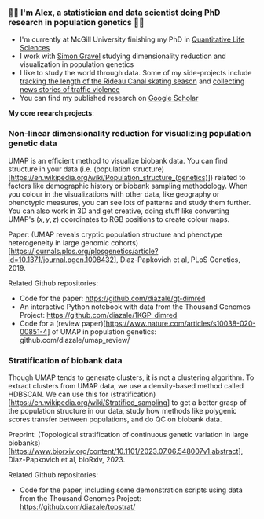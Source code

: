 ### 🧮🧬 I'm Alex, a statistician and data scientist doing PhD research in population genetics 🧬🧮

- I'm currently at McGill University finishing my PhD in [Quantitative Life Sciences](https://www.mcgill.ca/qls/)
- I work with [Simon Gravel](https://gravellab.github.io/) studying dimensionality reduction and visualization in population genetics
- I like to study the world through data. Some of my side-projects include [tracking the length of the Rideau Canal skating season](https://github.com/diazale/skateway) and [collecting news stories of traffic violence](https://github.com/diazale/death_by_car)
- You can find my published research on [Google Scholar](https://scholar.google.ca/citations?hl=en&user=CwGsVS0AAAAJ)

__My core reearch projects__:

### Non-linear dimensionality reduction for visualizing population genetic data

UMAP is an efficient method to visualize biobank data. You can find structure in your data (i.e. (population structure)[https://en.wikipedia.org/wiki/Population_structure_(genetics)]) related to factors like demographic history or biobank sampling methodology. When you colour in the visualizations with other data, like geography or phenotypic measures, you can see lots of patterns and study them further. You can also work in 3D and get creative, doing stuff like converting UMAP's $(x,y,z)$ coordinates to RGB positions to create colour maps.

Paper: (UMAP reveals cryptic population structure and phenotype heterogeneity in large genomic cohorts)[https://journals.plos.org/plosgenetics/article?id=10.1371/journal.pgen.1008432], Diaz-Papkovich et al, PLoS Genetics, 2019.

Related Github repositories:
* Code for the paper: https://github.com/diazale/gt-dimred
* An interactive Python notebook with data from the Thousand Genomes Project: https://github.com/diazale/1KGP_dimred
* Code for a (review paper)[https://www.nature.com/articles/s10038-020-00851-4] of UMAP in population genetics: github.com/diazale/umap_review/

### Stratification of biobank data

Though UMAP tends to generate clusters, it is not a clustering algorithm. To extract clusters from UMAP data, we use a density-based method called HDBSCAN. We can use this for (stratification)[https://en.wikipedia.org/wiki/Stratified_sampling] to get a better grasp of the population structure in our data, study how methods like polygenic scores transfer between populations, and do QC on biobank data.

Preprint: (Topological stratification of continuous genetic variation in large biobanks)[https://www.biorxiv.org/content/10.1101/2023.07.06.548007v1.abstract], Diaz-Papkovich et al, bioRxiv, 2023.

Related Github repositories:
* Code for the paper, including some demonstration scripts using data from the Thousand Genomes Project: https://github.com/diazale/topstrat/

<!--
**diazale/diazale** is a ✨ _special_ ✨ repository because its `README.md` (this file) appears on your GitHub profile.

Here are some ideas to get you started:

- 🔭 I’m currently working on ...
- 🌱 I’m currently learning ...
- 👯 I’m looking to collaborate on ...
- 🤔 I’m looking for help with ...
- 💬 Ask me about ...
- 📫 How to reach me: ...
- 😄 Pronouns: ...
- ⚡ Fun fact: ...
-->
